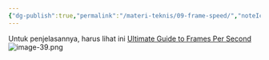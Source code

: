 ```yaml
---
{"dg-publish":true,"permalink":"/materi-teknis/09-frame-speed/","noteIcon":"","created":"2025-10-22T05:11:32.674+07:00","updated":"2025-10-18T14:28:48.000+07:00"}
---
```


Untuk penjelasannya, harus lihat ini [Ultimate Guide to Frames Per Second](https://youtu.be/7lUFluLOh-s?si=2iAw74xzqPvyrMax)
![image-39.png](/img/user/Materi%20Teknis/attachments/image-39.png)